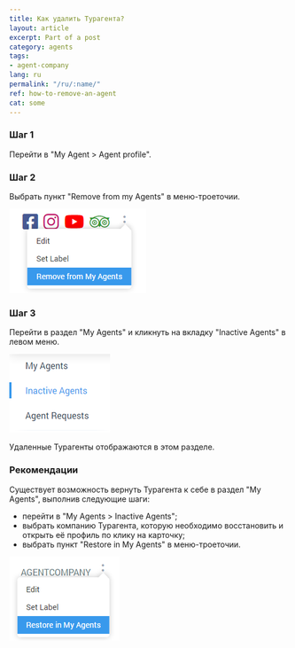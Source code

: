 ```yaml
---
title: Как удалить Турагента?
layout: article
excerpt: Part of a post
category: agents
tags:
- agent-company
lang: ru
permalink: "/ru/:name/"
ref: how-to-remove-an-agent
cat: some
---
```


### **Шаг 1**

Перейти в "My Agent > Agent profile".

### **Шаг 2**

Выбрать пункт "Remove from my Agents" в меню-троеточии.

![How_to_remove_an_agent1](/assets/images/how_to_remove_an_agent1.png)

### **Шаг 3**

Перейти в раздел "My Agents" и кликнуть на вкладку "Inactive Agents" в левом меню.

![How_to_remove_an_agent2](/assets/images/how_to_remove_an_agent2.png)

Удаленные Турагенты отображаются в этом разделе.

### **Рекомендации**

Существует возможность вернуть Турагента к себе в раздел "My Agents", выполнив следующие шаги:
- перейти в "My Agents > Inactive Agents";
- выбрать компанию Турагента, которую необходимо восстановить и открыть её профиль по клику на карточку;
- выбрать пункт "Restore in My Agents" в меню-троеточии.

![How_to_remove_an_agent3](/assets/images/how_to_remove_an_agent3.png)

